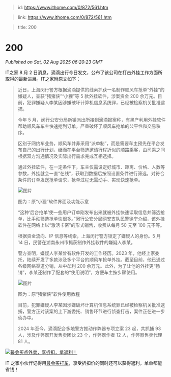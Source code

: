 > id: https://www.ithome.com/0/872/561.htm

> link: https://www.ithome.com/0/872/561.htm

> title: 200

# 200
_Published on Sat, 02 Aug 2025 06:20:23 GMT_

IT之家 8 月 2 日消息，滴滴出行今日发文，公布了该公司在打击外挂工作方面所取得的最新进展。IT之家附原文如下：

> 近日，上海闵行警方根据滴滴提供的线索抓获一名制作顺风车抢单“外挂”的嫌疑人，查获“猪猪侠”“小狸”等 5 款外挂软件，涉案资金 200 余万元。目前，犯罪嫌疑人李某因涉嫌破坏计算机信息系统罪，已经被检察机关批准逮捕。
> 
> 今年 5 月，闵行公安分局新镇派出所接到滴滴报案称，有黑产利用外挂软件帮助顺风车车主快速抢到订单，严重破坏了顺风车抢单的公平性和交易秩序。
> 
> 区别于网约车业务，顺风车并非采用“派单制”，而是需要车主预先在平台发布自己的出行计划，继而在平台筛选邀请行程近似的顺路乘客，由司乘之间根据双方沟通情况及实际出行需求完成互相选择。
> 
> 通过外挂软件，在一定条件下，车主仅需设定好城市、距离、价格、人数等参数，外挂就会一直“在线”，获取到数据后按照设置条件进行筛选，对符合条件的订单发送抢单请求，抢单过程无需动手、实现快速抢单。
> 
> ![图片](https://img.ithome.com/newsuploadfiles/2025/8/351d1279-5ed7-4c3b-93d2-a3ad618ca9ad.jpg?x-bce-process=image/format,f_auto)
> 
> 图为：原“小狸”软件界面及功能示意
> 
> “这种‘后台抢单’使一些用户订单刚发布出来就被外挂快速读取信息并筛选抢单，比手动筛选抢单快很多。”闵行公安分局网安支队民警徐宁介绍，该外挂软件在网络上以“激活卡密”的形式销售，收费从每月 50 元至 100 元不等。
> 
> 根据资金流向、IP 信息等线索，上海闵行警方锁定了嫌疑人的身份。5 月 14 日，民警在湖南永州市抓获制作外挂软件的嫌疑人李某。
> 
> 警方查明，嫌疑人李某曾有软件开发的工作经历。2023 年，他经上家委托，陆续开发了多款涉及多个平台的顺风车抢单外挂。截至目前，他已通过各级网络渠道分销，从中牟利 200 余万元。此外，为了让他的外挂更“畅销”，李某还制作了配套的“使用说明”，方便车主按步骤使用。
> 
> ![图片](https://img.ithome.com/newsuploadfiles/2025/8/54a83f2b-4900-49d1-8473-4867b5c45e17.jpg?x-bce-process=image/format,f_auto)
> 
> 图为：原“猪猪侠”软件使用教程
> 
> 目前，犯罪嫌疑人李某因涉嫌破坏计算机信息系统罪已经被检察机关批准逮捕，警方正对该案的上下游委托、销售环节进行侦查打击，案件正在进一步侦办中。
> 
> 2024 年至今，滴滴配合多地警方推动作弊器专项立案 23 起，共抓捕 93 人，涉及作弊器开发售卖团伙 23 个，作弊器作者 12 人，作弊器售卖代理 81 人。

[![](https://img.ithome.com/newsuploadfiles/2025/5/0ba229e2-6c31-451c-9939-34ab81161ae9.jpg?x-bce-process=image/format,f_auto "最会买点外卖，享折扣，拿返利！")](https://api.zuihuimai.com/m/trip/didi?fixtitle=%E6%9C%80%E4%BC%9A%E4%B9%B0%E6%89%93%E8%BD%A6&showclose=1)

IT 之家小伙伴记得用[最会买打车](https://api.zuihuimai.com/m/trip/didi?fixtitle=%E6%9C%80%E4%BC%9A%E4%B9%B0%E6%89%93%E8%BD%A6&showclose=1 "最会买")，享受折扣价的同时还可以获得返利，单单都能省钱！
